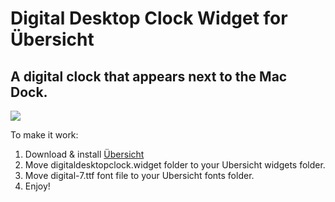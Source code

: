 # Digital Desktop Clock Widget for Übersicht
## A digital clock that appears next to the Mac Dock.

![](https://i.imgur.com/K8ZhrwA.png)

To make it work:
1. Download & install [Übersicht](http://tracesof.net/uebersicht/)
2. Move digitaldesktopclock.widget folder to your Ubersicht widgets folder.
3. Move digital-7.ttf font file to your Ubersicht fonts folder.
4. Enjoy!
